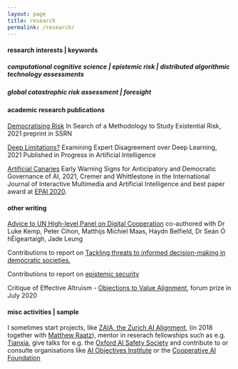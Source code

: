 ```yaml
---
layout: page
title: research
permalink: /research/
---
```


#### research interests | keywords

##### computational cognitive science  | epistemic risk | distributed algorithmic technology assessments 

##### global catastrophic risk assessment | foresight 

#### academic research publications

[Democratising Risk](https://papers.ssrn.com/sol3/papers.cfm?abstract_id=3995225) In Search of a Methodology to Study Existential Risk, 2021 preprint in SSRN

[Deep Limitations?](https://link.springer.com/article/10.1007/s13748-021-00239-1) Examining Expert Disagreement over Deep Learning, 2021 Published in Progress in Artificial Intelligence

[Artificial Canaries](https://www.ijimai.org/journal/sites/default/files/2021-02/ijimai_6_5_10.pdf) Early Warning Signs for Anticipatory and Democratic Governance of AI, 2021, Cremer and Whittlestone in the International Journal of Interactive Multimedia and Artificial Intelligence and best paper award at [EPAI 2020](https://dmip.webs.upv.es/EPAI2020/).

#### other writing 

[Advice to UN High-level Panel on Digital Cooperation](https://www.cser.ac.uk/news/advice-un-high-level-panel-digital-cooperation/) co-authored with Dr Luke Kemp, Peter Cihon, Matthijs Michiel Maas, Haydn Belfield, Dr Seán Ó hÉigeartaigh, Jade Leung 

Contributions to report on [Tackling threats to informed decision-making in democratic societies.](https://www.turing.ac.uk/research/publications/tackling-threats-informed-decision-making-democratic-societies)

Contributions to report on [epistemic security](https://www.turing.ac.uk/sites/default/files/2020-10/epistemic-security-report_final.pdf)

Critique of Effective Altruism - [Objections to Value Alignment](https://forum.effectivealtruism.org/posts/DxfpGi9hwvwLCf5iQ/objections-to-value-alignment-between-effective-altruists), forum prize in July 2020

#### misc activities | sample 

I sometimes start projects, like [ZAIA, the Zurich AI Alignment](https://www.zurich-ai-alignment.com/discussion-group), (in 2018 together with [Matthew Raatz](http://amid.fish/)), mentor in reserach fellowships such as e.g. [Tianxia](https://www.tian-xia.com/), give talks for e.g. the [Oxford AI Safety Society](https://twitter.com/OxfordAI/status/1521139105127669761?s=20) and contribute to or consulte organisations like [AI Objectives Institute](https://ai.objectives.institute/blog/ai-and-the-transformation-of-capitalism) or the [Cooperative AI Foundation](https://www.cooperativeai.com/)


